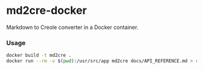 # md2cre-docker

Markdown to Creole converter in a Docker container.

### Usage

```bash
docker build -t md2cre .
docker run --rm -v $(pwd):/usr/src/app md2cre docs/API_REFERENCE.md > result.txt
``` 